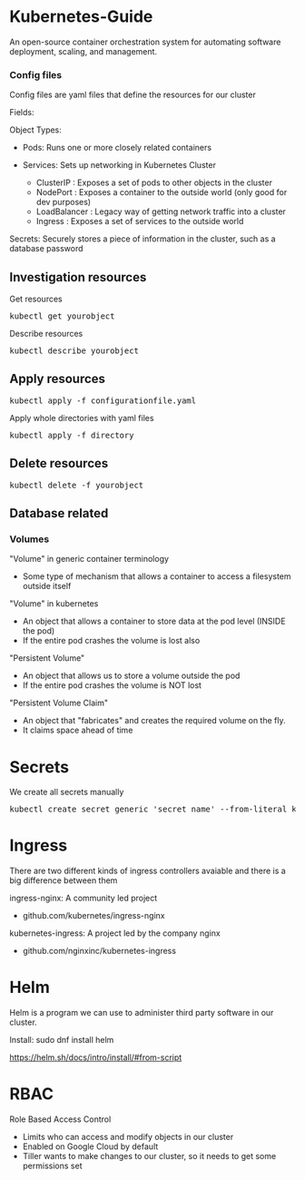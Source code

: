 # Kubernetes-Guide
An open-source container orchestration system for automating software deployment, scaling, and management.

### Config files
Config files are yaml files that define the resources for our cluster

Fields:

Object Types:
- Pods: Runs one or more closely related containers

- Services: Sets up networking in Kubernetes Cluster
    - ClusterIP     : Exposes a set of pods to other objects in the cluster
    - NodePort      : Exposes a container to the outside world (only good for dev purposes)
    - LoadBalancer  : Legacy way of getting network traffic into a cluster
    - Ingress       : Exposes a set of services to the outside world

Secrets: Securely stores a piece of information in the cluster, such as a database password
 
## Investigation resources

Get resources 
<pre>kubectl get yourobject</pre>

Describe resources
<pre>kubectl describe yourobject</pre>

## Apply resources

<pre>kubectl apply -f configurationfile.yaml</pre>

Apply whole directories with yaml files
<pre>kubectl apply -f directory</pre>

## Delete resources
<pre>kubectl delete -f yourobject</pre>


## Database related

### Volumes
"Volume" in generic container terminology
- Some type of mechanism that allows a container to access a filesystem outside itself

"Volume" in kubernetes
- An object that allows a container to store data at the pod level (INSIDE the pod)
- If the entire pod crashes the volume is lost also

"Persistent Volume"
- An object that allows us to store a volume outside the pod
- If the entire pod crashes the volume is NOT lost

"Persistent Volume Claim"
- An object that "fabricates" and creates the required volume on the fly.
- It claims space ahead of time

# Secrets
We create all secrets manually 
<pre>kubectl create secret generic 'secret_name' --from-literal key=value</pre>


# Ingress
There are two different kinds of ingress controllers avaiable and there is a big difference between them

ingress-nginx: A community led project
- github.com/kubernetes/ingress-nginx

kubernetes-ingress: A project led by the company nginx
- github.com/nginxinc/kubernetes-ingress

# Helm
Helm is a program we can use to administer third party software in our cluster.


Install: sudo dnf install helm

https://helm.sh/docs/intro/install/#from-script


# RBAC
Role Based Access Control

- Limits who can access and modify objects in our cluster
- Enabled on Google Cloud by default
- Tiller wants to make changes to our cluster, so it needs to get some permissions set